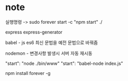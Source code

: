# note
실행명령 -> sudo forever start -c "npm start" ./

express
express-generator

babel - js es6 최신 문법을 예전 문법으로 바꿔줌

nodemon - 변경사항 발생시 서버 자동 재시동

"start": "node ./bin/www"
"start": "babel-node index.js"

npm install forever -g



